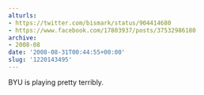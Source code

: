 ```yaml
---
alturls:
- https://twitter.com/bismark/status/904414680
- https://www.facebook.com/17803937/posts/37532986180
archive:
- 2008-08
date: '2008-08-31T00:44:55+00:00'
slug: '1220143495'
---
```


BYU is playing pretty terribly.

